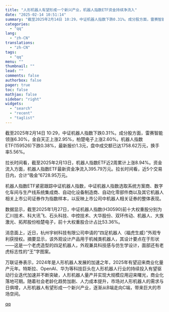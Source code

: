 ```yaml
---
title: "人形机器人有望形成一个新兴产业，机器人指数ETF资金持续净流入"
date: "2025-02-14 10:51:14"
summary: "截至2025年2月14日 10:29，中证机器人指数下跌0.31%。成分股方面，雷赛智能领涨6.30..."
categories:
  - "qq"
lang:
  - "zh-CN"
translations:
  - "zh-CN"
tags:
  - "qq"
menu: ""
thumbnail: ""
lead: ""
comments: false
authorbox: false
pager: true
toc: false
mathjax: false
sidebar: "right"
widgets:
  - "search"
  - "recent"
  - "taglist"
---
```


截至2025年2月14日 10:29，中证机器人指数下跌0.31%。成分股方面，雷赛智能领涨6.30%，金自天正上涨2.95%，柏楚电子上涨2.60%。机器人指数ETF(159526)下跌0.38%，最新报价1.3元，盘中成交额已达1758.62万元，换手率5.56%。

拉长时间看，截至2025年2月13日，机器人指数ETF近2周累计上涨8.94%。资金流入方面，机器人指数ETF最新资金净流入395.79万元。拉长时间看，近5个交易日内，合计“吸金”6728.95万元。

机器人指数ETF紧密跟踪中证机器人指数，中证机器人指数选取系统方案商、数字化车间与生产线系统集成商、自动化设备制造商、自动化零部件商以及其它机器人相关上市公司证券作为指数样本，以反映上市公司中机器人相关证券的整体表现。

数据显示，截至2025年1月27日，中证机器人指数(H30590)前十大权重股分别为汇川技术、科大讯飞、石头科技、中控技术、大华股份、双环传动、机器人、大族激光、拓邦股份柏楚电子，前十大权重股合计占比53.36%。

消息面上，近日，杭州宇树科技有限公司申请的“四足机器人（福虎生威）”外观专利获授权。摘要显示，该外观设计产品用于机械类机器人，其设计要点在于形状——这是一个老虎造型的四足机器人，外观兼具科技感与仿生学设计，面部还有老虎标志性的“王”字图案。

万联证券表示，2024年是人形机器人发展的加速之年，2025年有望迎来商业化量产元年。特斯拉、OpenAI、华为等科技巨头在人形机器人行业的持续投入有望驱动行业迭代加速并不断突破，人形机器人量产并实现大规模应用迎来曙光，商业化落地可期。随着社会老龄化趋势加剧、人力成本提升，市场对人形机器人的需求与日俱增，人形机器人有望形成一个新兴产业，逐渐从B端走向C端，带来巨大的市场空间。

[qq](https://new.qq.com/rain/a/20250214A02Y0O00)

